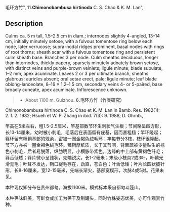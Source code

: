 毛环方竹",
11.**Chimonobambusa hirtinoda** C. S. Chao & K. M. Lan",

## Description
Culms ca. 5 m tall, 1.5–2.5 cm in diam.; internodes slightly 4-angled, 13–14 cm, initially minutely setose, with a fulvous tomentose ring below each node, later verrucose; supra-nodal ridges prominent, basal nodes with rings of root thorns; sheath scar with a fulvous tomentose ring and persistent culm sheath base. Branches 3 per node. Culm sheaths deciduous, longer than internodes, thickly papery, sparsely minutely adnately brown setose, with distinct veins and purple-brown veinlets; ligule minute; blade subulate, 1–2 mm, apex acuminate. Leaves 2 or 3 per ultimate branch, sheaths glabrous; auricles absent; oral setae erect, pale; ligule minute; leaf blade oblong-lanceolate, 8–16 × 1.2–1.5 cm, secondary veins 4- or 5-paired, base broadly cuneate, apex acuminate. Inflorescence unknown.

> * About 1100 m. Guizhou.
**6.毛环方竹（竹类研究）**

Chimonobambusa hirtinoda C. S. Chao et K. M. Lan in Bamb. Res. 1982(1): 2. f. 2. 1982; Hsueh et W. P. Zhang in ibid. 7(3): 9. 1988; D. Ohrnb.,

竿高在5米左右，粗1.5-2.5厘米，竿基部数节环生刺状气生根；节间略呈四方形，长13-14厘米，幼时被小刺毛，毛落后在表面留有疣基，因而甚粗糙；竿环隆起；箨环留有箨鞘基部的残余，密被一圈金褐色绒毛环；竿每节分3枝，枝环很隆起，节下方亦被一圈金褐色绒毛环。箨鞘厚纸质，长于其节间，背面疏被少量贴生的棕色小刺毛，后者易脱落，纵肋明显，小横脉带紫色，边缘的中上部有黄褐色纤毛；箨舌低矮；箨片微小呈锥状，先端锐尖，长1-2毫米；末级小枝具2或3叶，叶鞘光滑无毛；叶耳不发达，鞘口繸毛存在，劲直，苍白色；叶舌低矮；叶片长圆状披针形，长8-16厘米，宽12-15毫米，先端长渐尖，基部宽楔形，次脉4或5对。花果未见。

本种现仅知分布在贵州都匀。海拔1100米。模式标本采自都匀斗篷山。

本种笋味鲜美，可鲜食或加工为笋干及制罐头，同时竹株姿态优美，亦可作观赏竹种。
